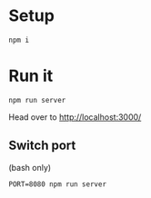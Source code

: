 # Setup

```
npm i
```

# Run it

```
npm run server
```

Head over to [http://localhost:3000/](http://localhost:3000/)

## Switch port

(bash only)

```
PORT=8080 npm run server
```
